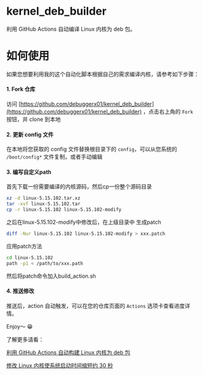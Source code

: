 # kernel_deb_builder
利用 GitHub Actions 自动编译 Linux 内核为 deb 包。

# 如何使用
如果您想要利用我的这个自动化脚本根据自己的需求编译内核，请参考如下步骤：

#### 1. Fork 仓库
访问 [https://github.com/debuggerx01/kernel_deb_builder](https://github.com/debuggerx01/kernel_deb_builder) ，点击右上角的 `Fork` 按钮，并 clone 到本地

#### 2. 更新 config 文件
在本地将您获取的 config 文件替换根目录下的 `config`，可以从您系统的 `/boot/config*` 文件复制，或者手动编辑

#### 3. 编写自定义path
首先下载一份需要编译的内核源码，然后cp一份整个源码目录
~~~bash
xz -d linux-5.15.102.tar.xz
tar -xvf linux-5.15.102.tar
cp -r linux-5.15.102 linux-5.15.102-modify
~~~

之后在linux-5.15.102-modify中修改后，在上级目录中 生成patch
~~~bash
diff -Nur linux-5.15.102 linux-5.15.102-modify > xxx.patch
~~~

应用patch方法
~~~bash
cd linux-5.15.102
path -p1 < /path/to/xxx.path
~~~

然后将patch命令加入build_action.sh

#### 4. 推送修改
推送后，action 自动触发，可以在您的仓库页面的 `Actions` 选项卡查看进度详情。

Enjoy～ :grin:

了解更多请看：

[利用 GitHub Actions 自动构建 Linux 内核为 deb 包](https://www.debuggerx.com/2021/08/17/Using-github-actions-to-build-kernel-deb-packages/)

[修改 Linux 内核使系统启动时间缩短约 30 秒](https://www.debuggerx.com/2021/07/07/Modify-the-linux-kernel-to-reduce-the-boot-speed-by-about-30-seconds/)

